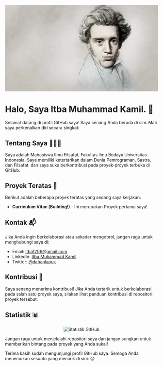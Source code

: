 <p align="center">
  <img src="https://github.com/dahanlapuk/dahanlapuk/blob/main/quotes-kierke-1.png" alt="Banner Profil">
</p>

# Halo, Saya Itba Muhammad Kamil. 👋

Selamat datang di profil GitHub saya! Saya senang Anda berada di sini. Mari saya perkenalkan diri secara singkat:

## Tentang Saya 🧑🏻‍💻

Saya adalah Mahasiswa Ilmu Filsafat, Fakultas Ilmu Budaya Universitas Indonesia. Saya memiliki ketertarikan dalam Dunia Pemrograman, Sastra, dan Filsafat. dan saya suka berkontribusi pada proyek-proyek terbuka di GitHub.

## Proyek Teratas 🚀

Berikut adalah beberapa proyek teratas yang sedang saya kerjakan:

- **Curriculum Vitae (Building!)** - Ini merupakan Proyek pertama saya!.


## Kontak 📬

Jika Anda ingin berkolaborasi atau sekadar mengobrol, jangan ragu untuk menghubungi saya di:

- Email: [itba1206@gmail.com](mailto:itba1206@gmail.com)
- LinkedIn: [Itba Muhammad Kamil](https://www.linkedin.com/in/itba-muhammad-kamil-6630b9249/)
- Twitter: [@dahanlapuk](https://twitter.com/dahanlapuk)

## Kontribusi 👥

Saya senang menerima kontribusi! Jika Anda tertarik untuk berkolaborasi pada salah satu proyek saya, silakan lihat panduan kontribusi di repositori proyek tersebut.

## Statistik 📊

<p align="center">
  <img src="https://github-readme-stats.vercel.app/api?username=nama_pengguna&show_icons=true&theme=dark" alt="Statistik GitHub">
</p>

Jangan ragu untuk menjelajahi repositori saya dan jangan sungkan untuk memberikan bintang pada proyek yang Anda sukai!

Terima kasih sudah mengunjungi profil GitHub saya. Semoga Anda menemukan sesuatu yang menarik di sini. 😊
